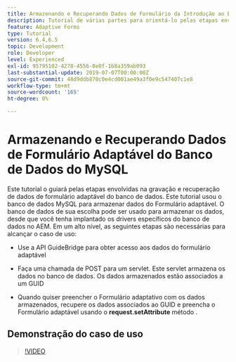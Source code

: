 ```yaml
---
title: Armazenando e Recuperando Dados de Formulário da Introdução ao Banco de Dados do MySQL
description: Tutorial de várias partes para orientá-lo pelas etapas envolvidas no armazenamento e recuperação de dados do formulário
feature: Adaptive Forms
type: Tutorial
version: 6.4,6.5
topic: Development
role: Developer
level: Experienced
exl-id: 95795102-4278-4556-8e0f-1b8a359ab093
last-substantial-update: 2019-07-07T00:00:00Z
source-git-commit: 48d9ddb870c0e4cd001ae49a3f0e9c547407c1e8
workflow-type: tm+mt
source-wordcount: '165'
ht-degree: 0%

---
```


# Armazenando e Recuperando Dados de Formulário Adaptável do Banco de Dados do MySQL

Este tutorial o guiará pelas etapas envolvidas na gravação e recuperação de dados de formulário adaptável do banco de dados. Este tutorial usou o banco de dados MySQL para armazenar dados do Formulário adaptável. O banco de dados de sua escolha pode ser usado para armazenar os dados, desde que você tenha implantado os drivers específicos do banco de dados no AEM. Em um alto nível, as seguintes etapas são necessárias para alcançar o caso de uso:

* Use a API GuideBridge para obter acesso aos dados do formulário adaptável

* Faça uma chamada de POST para um servlet. Este servlet armazena os dados no banco de dados. Os dados armazenados estão associados a um GUID

* Quando quiser preencher o Formulário adaptativo com os dados armazenados, recupere os dados associados ao GUID e preencha o Formulário adaptável usando o **request.setAttribute** método .

## Demonstração do caso de uso

>[!VIDEO](https://video.tv.adobe.com/v/27829?quality=12&learn=on)


